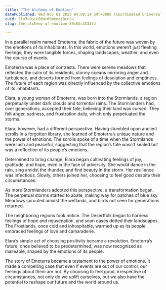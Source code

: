 ```yaml
---
title: "The Alchemy of Emotion"
datePublished: Wed Nov 01 2023 04:09:14 GMT+0000 (Coordinated Universal Time)
cuid: clv7e0ste000r09mkeaj8cn2u
slug: the-alchemy-of-emotion-89c65c3533fd

---
```


In a parallel realm named Emoterra, the fabric of the future was woven by the emotions of its inhabitants. In this world, emotions weren’t just fleeting feelings; they were tangible forces, shaping landscapes, weather, and even the course of events.

Emoterra was a place of contrasts. There were serene meadows that reflected the calm of its residents, stormy oceans mirroring anger and turbulence, and deserts formed from feelings of desolation and emptiness. The future of each region was directly influenced by the collective emotions of its inhabitants.

Elara, a young woman of Emoterra, was born into the Stormlands, a region perpetually under dark clouds and torrential rains. The Stormlanders had, over generations, accepted their fate, believing their land was cursed. They felt anger, sadness, and frustration daily, which only perpetuated the storms.

Elara, however, had a different perspective. Having stumbled upon ancient scrolls in a forgotten library, she learned of Emoterra’s unique nature and the power of emotions. The scrolls spoke of a time when the Stormlands were lush and peaceful, suggesting that the region’s fate wasn’t sealed but was a reflection of its people’s emotions.

Determined to bring change, Elara began cultivating feelings of joy, gratitude, and hope, even in the face of adversity. She would dance in the rain, sing amidst the thunder, and find beauty in the storm. Her resilience was infectious. Slowly, others joined her, choosing to feel good despite their circumstances.

As more Stormlanders adopted this perspective, a transformation began. The perpetual storms started to abate, making way for patches of blue sky. Meadows sprouted amidst the wetlands, and birds not seen for generations returned.

The neighboring regions took notice. The Desertfolk began to harness feelings of hope and rejuvenation, and soon oases dotted their landscapes. The Frostlands, once cold and inhospitable, warmed up as its people embraced feelings of love and camaraderie.

Elara’s simple act of choosing positivity became a revolution. Emoterra’s future, once believed to be predetermined, was now recognized as malleable, shaped by the emotions of its people.

The story of Emoterra became a testament to the power of emotions. It made a compelling case that even if events are out of our control, our feelings about them are not. By choosing to feel good, irrespective of circumstances, not only do we uplift ourselves, but we also have the potential to reshape our future and the world around us.